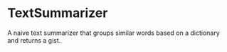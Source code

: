 # TextSummarizer
A naive text summarizer that groups similar words based on a dictionary and returns a gist.
